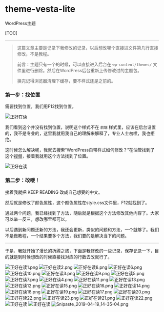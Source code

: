# theme-vesta-lite
WordPress主题


[TOC]

* * *

>这篇文章主要是记录下我修改的记录，以后想改哪个直接进文件第几行直接修改，不是教程。
>
>前言：主题只有一个的时候，可以直接进入后台在 `wp-content/themes/` 文件里进行删除。然后在WordPress后台重新上传修改过的主题包。
>
>换完记得浏览器清理下缓存，要不样式还是之前的。

### 第一步：找位置

需要找到位置，我们用F12找到位置。

![正好在读](https://i.loli.net/2019/04/14/5cb33033c20b0.png)

我们看到这个并没有找到位置，说明这个样式不在 `前端` 样式里，应该在后台设置的，我不是专业的，这里我就用我自己的理解来解释了，专业人士勿喷，我也拒绝。

这时候怎么解决呢，我就去搜索“WordPress自带样式如何修改？”在油管找到了这个[视频](https://www.youtube.com/watch?v=C82rffsMlDs)，接着我就用这个方法找到了位置。

![正好在读](https://i.loli.net/2019/04/13/5cb13be06c6a6.png)

### 第二步：改喽！

接着我就把 KEEP READING 改成自己想要的中文。

然后就是修改了颜色属性，这个颜色属性在style.css文件里，F12就找到了。

通过两个问题，我已经找到了方法，随后就是根据这个方法修改其他内容了。大家可以举一反三，想改哪里都可以。

以后遇到新问题还新的方法，我还会更新，类似的问题和方法，一个就够了。我们不是做教程，一个结果要多个方法，我们要的是解决当下的问题。


* * *

于是，我就开始了漫长的折腾之旅，下面是我修改的一些记录，保存记录一下，目的就是到时候想改的时候直接找对应的行数去改就行了。


![正好在读1.png](https://i.loli.net/2019/04/14/5cb32f7f6a021.png)
![正好在读2.png](https://i.loli.net/2019/04/14/5cb32f7fc74b1.png)
![正好在读8.png](https://i.loli.net/2019/04/14/5cb32f808adc4.png)
![正好在读6.png](https://i.loli.net/2019/04/14/5cb32f808a8cb.png)
![正好在读10.png](https://i.loli.net/2019/04/14/5cb32f808b27c.png)
![正好在读3.png](https://i.loli.net/2019/04/14/5cb32f808b733.png)
![正好在读9.png](https://i.loli.net/2019/04/14/5cb32f808bc87.png)
![正好在读5.png](https://i.loli.net/2019/04/14/5cb32f80e739b.png)
![正好在读7.png](https://i.loli.net/2019/04/14/5cb32f80e8e96.png)
![正好在读4.png](https://i.loli.net/2019/04/14/5cb32f80eab56.png)
![正好在读11.png](https://i.loli.net/2019/04/14/5cb32fa87837f.png)
![正好在读13.png](https://i.loli.net/2019/04/14/5cb32fa87a0cc.png)
![正好在读12.png](https://i.loli.net/2019/04/14/5cb32fa87bcd7.png)
![正好在读15.png](https://i.loli.net/2019/04/14/5cb32fa87d7bf.png)
![正好在读16.png](https://i.loli.net/2019/04/14/5cb32fa87f739.png)
![正好在读14.png](https://i.loli.net/2019/04/14/5cb32fa8812b8.png)
![正好在读18.png](https://i.loli.net/2019/04/14/5cb32fa8d418c.png)
![正好在读19.png](https://i.loli.net/2019/04/14/5cb32fa8d5bc8.png)
![正好在读17.png](https://i.loli.net/2019/04/14/5cb32fa8d763e.png)
![正好在读20.png](https://i.loli.net/2019/04/14/5cb32fa93c807.png)
![正好在读22.png](https://i.loli.net/2019/04/14/5cb32fbaa7dc1.png)
![正好在读23.png](https://i.loli.net/2019/04/14/5cb32fbaa9715.png)
![正好在读21.png](https://i.loli.net/2019/04/14/5cb32fbb0d50e.png)
![正好在读22.png](https://i.loli.net/2019/04/15/5cb3d694d0770.png)
![正好在读](https://i.loli.net/2019/04/15/5cb3db365afbf.png)
![正好在读](https://i.loli.net/2019/04/15/5cb3db366b56f.png)
![Snipaste_2019-04-19_14-35-04.png](https://i.loli.net/2019/04/19/5cb97d67ca7b4.png)
